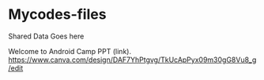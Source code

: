 # Mycodes-files
Shared Data Goes here

Welcome to Android Camp PPT (link).
https://www.canva.com/design/DAF7YhPtgvg/TkUcApPyx09m30gG8Vu8_g/edit
